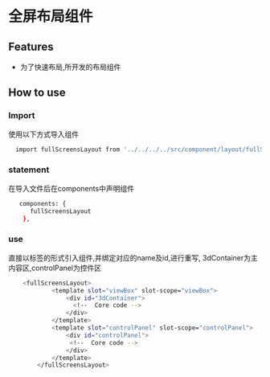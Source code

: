 # 全屏布局组件

## Features

- 为了快速布局,所开发的布局组件

## How to use

### Import

使用以下方式导入组件

```sh
  import fullScreensLayout from '../../../../src/component/layout/fullScreens_layout.vue';
```

### statement

在导入文件后在components中声明组件

```sh
   components: {
      fullScreensLayout
    },
```

### use
直接以标签的形式引入组件,并绑定对应的name及id,进行重写,
3dContainer为主内容区,controlPanel为控件区
```sh
    <fullScreensLayout>
            <template slot="viewBox" slot-scope="viewBox">
                <div id="3dContainer">
                  <!--  Core code -->
                </div>
            </template>
            <template slot="controlPanel" slot-scope="controlPanel">
                <div id="controlPanel">
                 <!--  Core code -->
                </div>
            </template>
        </fullScreensLayout>
```